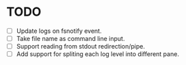 # TODO

-   [ ] Update logs on fsnotify event.
-   [ ] Take file name as command line input.
-   [ ] Support reading from stdout redirection/pipe.
-   [ ] Add support for spliting each log level into different pane.
